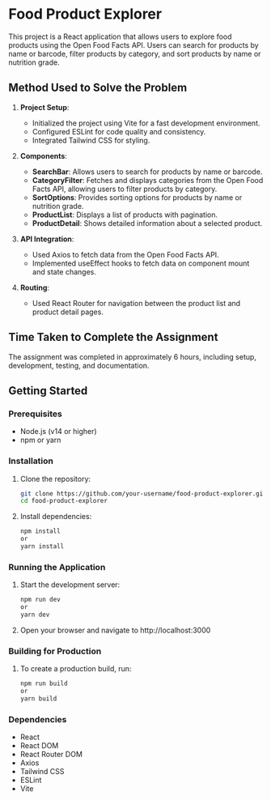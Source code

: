 # Food Product Explorer

This project is a React application that allows users to explore food products using the Open Food Facts API. Users can search for products by name or barcode, filter products by category, and sort products by name or nutrition grade.

## Method Used to Solve the Problem

1. **Project Setup**: 
   - Initialized the project using Vite for a fast development environment.
   - Configured ESLint for code quality and consistency.
   - Integrated Tailwind CSS for styling.

2. **Components**:
   - **SearchBar**: Allows users to search for products by name or barcode.
   - **CategoryFilter**: Fetches and displays categories from the Open Food Facts API, allowing users to filter products by category.
   - **SortOptions**: Provides sorting options for products by name or nutrition grade.
   - **ProductList**: Displays a list of products with pagination.
   - **ProductDetail**: Shows detailed information about a selected product.

3. **API Integration**:
   - Used Axios to fetch data from the Open Food Facts API.
   - Implemented useEffect hooks to fetch data on component mount and state changes.

4. **Routing**:
   - Used React Router for navigation between the product list and product detail pages.

## Time Taken to Complete the Assignment

The assignment was completed in approximately 6 hours, including setup, development, testing, and documentation.

## Getting Started

### Prerequisites

- Node.js (v14 or higher)
- npm or yarn

### Installation

1. Clone the repository:
   ```sh
   git clone https://github.com/your-username/food-product-explorer.git
   cd food-product-explorer

2. Install dependencies:
    ```sh
    npm install
    or
    yarn install

### Running the Application

1. Start the development server:
    ```sh
    npm run dev
    or
    yarn dev

2. Open your browser and navigate to http://localhost:3000

### Building for Production

1. To create a production build, run:
    ```sh
    npm run build
    or
    yarn build


### Dependencies

- React
- React DOM
- React Router DOM
- Axios
- Tailwind CSS
- ESLint
- Vite
